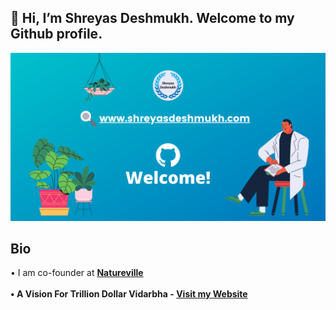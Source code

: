 <h2 align="centre" > 👋 Hi, I’m Shreyas Deshmukh. Welcome to my Github profile.</h2>
<p>
<a href="https://shreyasdeshmukh.com/" target="_blank"><img src="https://github.com/deshmukhshreyas/deshmukhshreyas/blob/main/know.png"></a>
</p>
<h2 align="centre"> Bio </h2>
• I am co-founder at <a href="https://www.natureville.org/" target="_blank"><strong>Natureville<strong></a><br><br>
• A Vision For Trillion Dollar Vidarbha - <a href="https://shreyasdeshmukh.com/" target="_blank"><strong>Visit my Website</a><br><br>
